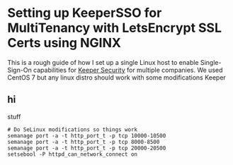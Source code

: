 # Setting up KeeperSSO for MultiTenancy with LetsEncrypt SSL Certs using NGINX

This is a rough guide of how I set up a single Linux host to enable Single-Sign-On capabilities for [Keeper Security](https://www.keepersecurity.com)
for multiple companies. We used CentOS 7 but any linux distro should work with some modifications
Keeper 


## hi
stuff

```
# Do SeLinux modifications so things work
semanage port -a -t http_port_t -p tcp 10000-10500
semanage port -a -t http_port_t -p tcp 8000-8500
semanage port -a -t http_port_t -p tcp 20000-20500
setsebool -P httpd_can_network_connect on
```
